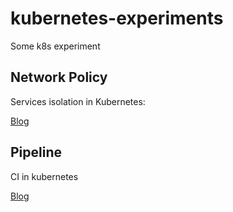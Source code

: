 # kubernetes-experiments
Some k8s experiment

## Network Policy

Services isolation in Kubernetes:

[Blog](https://www.muspells.net/blog/2018/02/kubernetes-network-policy/)

## Pipeline

CI in kubernetes

[Blog](https://www.muspells.net/blog/2018/09/kubernetes-pipeline/)